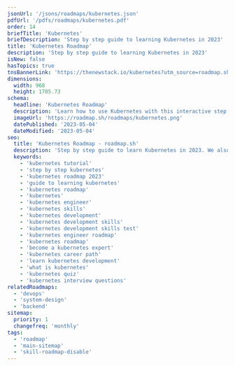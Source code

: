 ```yaml
---
jsonUrl: '/jsons/roadmaps/kubernetes.json'
pdfUrl: '/pdfs/roadmaps/kubernetes.pdf'
order: 14
briefTitle: 'Kubernetes'
briefDescription: 'Step by step guide to learning Kubernetes in 2023'
title: 'Kubernetes Roadmap'
description: 'Step by step guide to learning Kubernetes in 2023'
isNew: false
hasTopics: true
tnsBannerLink: 'https://thenewstack.io/kubernetes?utm_source=roadmap.sh&utm_medium=Referral&utm_campaign=Alert'
dimensions:
  width: 968
  height: 1785.73
schema:
  headline: 'Kubernetes Roadmap'
  description: 'Learn how to use Kubernetes with this interactive step by step guide in 2023. We also have resources and short descriptions attached to the roadmap items so you can get everything you want to learn in one place.'
  imageUrl: 'https://roadmap.sh/roadmaps/kubernetes.png'
  datePublished: '2023-05-04'
  dateModified: '2023-05-04'
seo:
  title: 'Kubernetes Roadmap - roadmap.sh'
  description: 'Step by step guide to learn Kubernetes in 2023. We also have resources and short descriptions attached to the roadmap items so you can get everything you want to learn in one place.'
  keywords:
    - 'kubernetes tutorial'
    - 'step by step kubernetes'
    - 'kubernetes roadmap 2023'
    - 'guide to learning kubernetes'
    - 'kubernetes roadmap'
    - 'kubernetes'
    - 'kubernetes engineer'
    - 'kubernetes skills'
    - 'kubernetes development'
    - 'kubernetes development skills'
    - 'kubernetes development skills test'
    - 'kubernetes engineer roadmap'
    - 'kubernetes roadmap'
    - 'become a kubernetes expert'
    - 'kubernetes career path'
    - 'learn kubernetes development'
    - 'what is kubernetes'
    - 'kubernetes quiz'
    - 'kubernetes interview questions'
relatedRoadmaps:
  - 'devops'
  - 'system-design'
  - 'backend'
sitemap:
  priority: 1
  changefreq: 'monthly'
tags:
  - 'roadmap'
  - 'main-sitemap'
  - 'skill-roadmap-disable'
---
```


